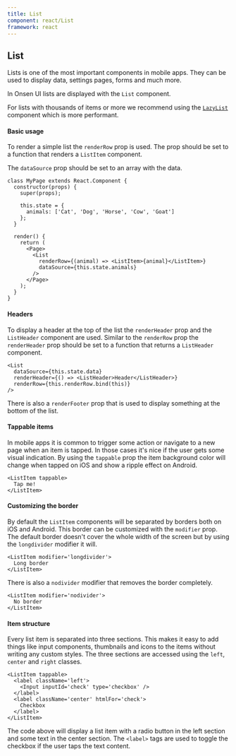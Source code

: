 ```yaml
---
title: List
component: react/List
framework: react
---
```


## List

Lists is one of the most important components in mobile apps. They can be used to display data, settings pages, forms and much more.

In Onsen UI lists are displayed with the `List` component.

For lists with thousands of items or more we recommend using the [`LazyList`](LazyList.html) component which is more performant.

#### Basic usage

To render a simple list the `renderRow` prop is used. The prop should be set to a function that renders a `ListItem` component.

The `dataSource` prop should be set to an array with the data.

```
class MyPage extends React.Component {
  constructor(props) {
    super(props);

    this.state = {
      animals: ['Cat', 'Dog', 'Horse', 'Cow', 'Goat']
    };
  }

  render() {
    return (
      <Page>
        <List
          renderRow={(animal) => <ListItem>{animal}</ListItem>}
          dataSource={this.state.animals}
        />
      </Page>
    );
  }
}
```

#### Headers

To display a header at the top of the list the `renderHeader` prop and the `ListHeader` component are used. Similar to the `renderRow` prop the `renderHeader` prop should be set to a function that returns a `ListHeader` component.

```
<List
  dataSource={this.state.data}
  renderHeader={() => <ListHeader>Header</ListHeader>}
  renderRow={this.renderRow.bind(this)}
/>
```

There is also a `renderFooter` prop that is used to display something at the bottom of the list.

#### Tappable items

In mobile apps it is common to trigger some action or navigate to a new page when an item is tapped. In those cases it's nice if the user gets some visual indication. By using the `tappable` prop the item background color will change when tapped on iOS and show a ripple effect on Android.

```
<ListItem tappable>
  Tap me!
</ListItem>
```

#### Customizing the border

By default the `ListItem` components will be separated by borders both on iOS and Android. This border can be customized with the `modifier` prop. The default border doesn't cover the whole width of the screen but by using the `longdivider` modifier it will.

```
<ListItem modifier='longdivider'>
  Long border
</ListItem>
```

There is also a `nodivider` modifier that removes the border completely.

```
<ListItem modifier='nodivider'>
  No border
</ListItem>
```

#### Item structure

Every list item is separated into three sections. This makes it easy to add things like input components, thumbnails and icons to the items without writing any custom styles. The three sections are accessed using the `left`, `center` and `right` classes.

```
<ListItem tappable>
  <label className='left'>
    <Input inputId='check' type='checkbox' />
  </label>
  <label className='center' htmlFor='check'>
    Checkbox
  </label>
</ListItem>
```

The code above will display a list item with a radio button in the left section and some text in the center section. The `<label>` tags are used to toggle the checkbox if the user taps the text content.
